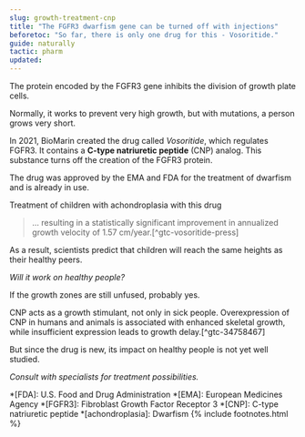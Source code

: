 ```yaml
---
slug: growth-treatment-cnp
title: "The FGFR3 dwarfism gene can be turned off with injections"
beforetoc: "So far, there is only one drug for this - Vosoritide."
guide: naturally
tactic: pharm
updated:
---
```

The protein encoded by the FGFR3 gene inhibits the division of growth plate cells.

Normally, it works to prevent very high growth, but with mutations, a person grows very short.

In 2021, BioMarin created the drug called *Vosoritide*, which regulates FGFR3. It contains a **C-type natriuretic peptide** (CNP) analog. This substance turns off the creation of the FGFR3 protein.

The drug was approved by the EMA and FDA for the treatment of dwarfism and is already in use.

Treatment of children with achondroplasia with this drug
> ... resulting in a statistically significant improvement in annualized growth velocity of 1.57 cm/year.[^gtc-vosoritide-press]

As a result, scientists predict that children will reach the same heights as their healthy peers.

*Will it work on healthy people?*

If the growth zones are still unfused, probably yes.

CNP acts as a growth stimulant, not only in sick people. Overexpression of CNP in humans and animals is associated with enhanced skeletal growth, while insufficient expression leads to growth delay.[^gtc-34758467]

But since the drug is new, its impact on healthy people is not yet well studied.

*Consult with specialists for treatment possibilities.*

*[FDA]: U.S. Food and Drug Administration
*[EMA]: European Medicines Agency
*[FGFR3]: Fibroblast Growth Factor Receptor 3
*[CNP]: C-type natriuretic peptide
*[achondroplasia]: Dwarfism
{% include footnotes.html %}
